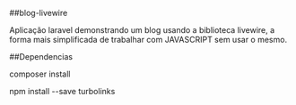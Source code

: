 ##blog-livewire

Aplicação laravel demonstrando um blog usando a biblioteca livewire, a forma mais simplificada de trabalhar com JAVASCRIPT sem usar o mesmo.


##Dependencias

composer install

npm install --save turbolinks
